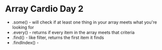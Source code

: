 # Array Cardio Day 2
- .some() - will check if at least one thing in your array meets what you're looking for 
- .every() - returns if every item in the array meets that criteria 
- .find() - like filter, returns the first item it finds
- .findIndex() - 